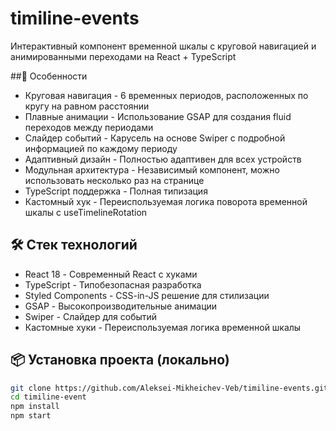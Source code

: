 # timiline-events
Интерактивный компонент временной шкалы с круговой навигацией и анимированными переходами на React + TypeScript


##🚀 Особенности

- Круговая навигация - 6 временных периодов, расположенных по кругу на равном расстоянии
- Плавные анимации - Использование GSAP для создания fluid переходов между периодами
- Слайдер событий - Карусель на основе Swiper с подробной информацией по каждому периоду
- Адаптивный дизайн - Полностью адаптивен для всех устройств
- Модульная архитектура - Независимый компонент, можно использовать несколько раз на странице
- TypeScript поддержка - Полная типизация
- Кастомный хук - Переиспользуемая логика поворота временной шкалы с useTimelineRotation

## 🛠️ Стек технологий

- React 18 - Современный React с хуками
- TypeScript - Типобезопасная разработка
- Styled Components - CSS-in-JS решение для стилизации
- GSAP - Высокопроизводительные анимации
- Swiper - Cлайдер для событий
- Кастомные хуки - Переиспользуемая логика временной шкалы

## 📦 Установка проекта (локально)

```bash
git clone https://github.com/Aleksei-Mikheichev-Veb/timiline-events.git
cd timiline-event
npm install
npm start
